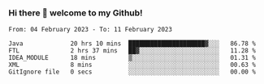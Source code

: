 ### Hi there 👋 welcome to my Github! 

<!--START_SECTION:waka-->

```text
From: 04 February 2023 - To: 11 February 2023

Java             20 hrs 10 mins  █████████████████████▓░░░   86.78 %
FTL              2 hrs 37 mins   ██▓░░░░░░░░░░░░░░░░░░░░░░   11.28 %
IDEA_MODULE      18 mins         ▒░░░░░░░░░░░░░░░░░░░░░░░░   01.31 %
XML              8 mins          ░░░░░░░░░░░░░░░░░░░░░░░░░   00.63 %
GitIgnore file   0 secs          ░░░░░░░░░░░░░░░░░░░░░░░░░   00.00 %
```

<!--END_SECTION:waka-->
